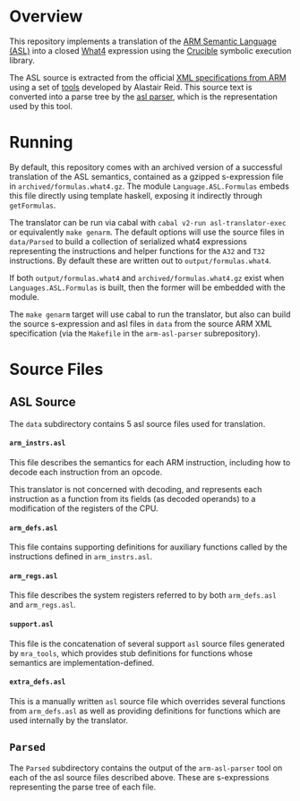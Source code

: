 # Overview

This repository implements a translation of the [ARM Semantic Language (ASL)][fn:asl-description] 
into a closed [What4][fn:what4] expression using the [Crucible][fn:crucible] symbolic execution library.

The ASL source is extracted from the official [XML specifications from ARM][fn:arm-specs] using 
a set of [tools][fn:mra_tools] developed by Alastair Reid. This source text is converted into a 
parse tree by the [asl parser][fn:asl-parser], which is the representation used by this tool.

# Running

By default, this repository comes with an archived version of a successful translation of the ASL semantics,
contained as a gzipped s-expression file in `archived/formulas.what4.gz`. The module `Language.ASL.Formulas`
embeds this file directly using template haskell, exposing it indirectly through `getFormulas`.

The translator can be run via cabal with `cabal v2-run asl-translator-exec` or equivalently `make genarm`.
The default options will use the source files in `data/Parsed` to build a collection of serialized what4 expressions representing
the instructions and helper functions for the `A32` and `T32` instructions. By default these
are written out to `output/formulas.what4`.

If both `output/formulas.what4` and `archived/formulas.what4.gz` exist when `Languages.ASL.Formulas` is built, then
the former will be embedded with the module.

The `make genarm` target will use cabal to run the translator, but also can build the source s-expression and asl files in 
`data` from the source ARM XML specification (via the `Makefile` in the `arm-asl-parser` subrepository).

# Source Files

## ASL Source

The `data` subdirectory contains 5 asl source files used for translation.

#### `arm_instrs.asl`

This file describes the semantics for each ARM instruction, including how to decode each instruction
from an opcode.

This translator is not concerned with decoding, and represents each instruction as a function from
its fields (as decoded operands) to a modification of the registers of the CPU.

#### `arm_defs.asl`

This file contains supporting definitions for auxiliary functions called by the instructions
defined in `arm_instrs.asl`.

#### `arm_regs.asl`

This file describes the system registers referred to by both `arm_defs.asl` and `arm_regs.asl`.

#### `support.asl`

This file is the concatenation of several support `asl` source files generated by `mra_tools`,
which provides stub definitions for functions whose semantics are implementation-defined.

#### `extra_defs.asl`

This is a manually written `asl` source file which overrides several functions from `arm_defs.asl`
as well as providing definitions for functions which are used internally by the translator.

## `Parsed`

The `Parsed` subdirectory contains the output of the `arm-asl-parser` tool on each of the
asl source files described above. These are s-expressions representing the parse tree of each file.


[fn:asl-description]: https://alastairreid.github.io/dissecting-ARM-MRA/
[fn:what4]: https://github.com/GaloisInc/crucible/tree/master/what4/
[fn:crucible]: https://github.com/GaloisInc/crucible
[fn:asl-parser]: https://github.com/GaloisInc/arm-asl-parser
[fn:mra_tools]: https://github.com/alastairreid/mra_tools
[fn:arm-specs]: https://developer.arm.com/architectures/cpu-architecture/a-profile/exploration-tools

